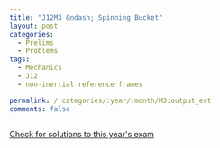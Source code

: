 ```yaml
---
title: "J12M3 &ndash; Spinning Bucket"
layout: post
categories:
  - Prelims
  - Problems
tags:
  - Mechanics
  - J12
  - non-inertial reference frames

permalink: /:categories/:year/:month/M3:output_ext
comments: false
---
```

<object data="2012J3M.pdf" type="application/pdf" width="100%" height="500"></object>
<div class="message"><a href='https://princetonprelim.com/prelim/28/'>Check for solutions to this year's exam</a></div>